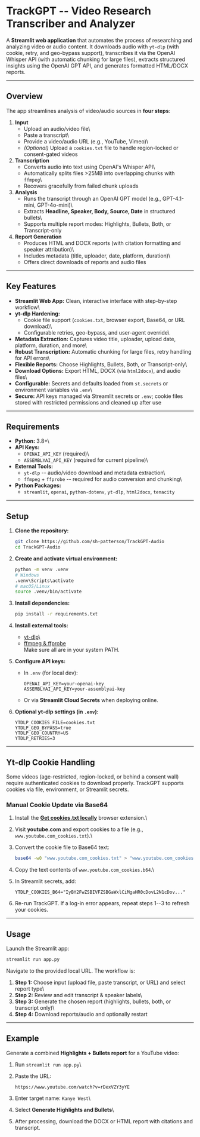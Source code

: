 # TrackGPT -- Video Research Transcriber and Analyzer

A **Streamlit web application** that automates the process of
researching and analyzing video or audio content. It downloads audio
with `yt-dlp` (with cookie, retry, and geo-bypass support), transcribes
it via the OpenAI Whisper API (with automatic chunking for large files),
extracts structured insights using the OpenAI GPT API, and generates
formatted HTML/DOCX reports.

------------------------------------------------------------------------

## Overview

The app streamlines analysis of video/audio sources in **four steps**:

1.  **Input**
    -   Upload an audio/video file\
    -   Paste a transcript\
    -   Provide a video/audio URL (e.g., YouTube, Vimeo)\
    -   *(Optional)* Upload a `cookies.txt` file to handle region-locked
        or consent-gated videos
2.  **Transcription**
    -   Converts audio into text using OpenAI's Whisper API\
    -   Automatically splits files \>25MB into overlapping chunks with
        `ffmpeg`\
    -   Recovers gracefully from failed chunk uploads
3.  **Analysis**
    -   Runs the transcript through an OpenAI GPT model (e.g.,
        GPT-4.1-mini, GPT-4o-mini)\
    -   Extracts **Headline, Speaker, Body, Source, Date** in structured
        bullets\
    -   Supports multiple report modes: Highlights, Bullets, Both, or
        Transcript-only
4.  **Report Generation**
    -   Produces HTML and DOCX reports (with citation formatting and
        speaker attribution)\
    -   Includes metadata (title, uploader, date, platform, duration)\
    -   Offers direct downloads of reports and audio files

------------------------------------------------------------------------

## Key Features

-   **Streamlit Web App:** Clean, interactive interface with
    step-by-step workflow\
-   **yt-dlp Hardening:**
    -   Cookie file support (`cookies.txt`, browser export, Base64, or
        URL download)\
    -   Configurable retries, geo-bypass, and user-agent override\
-   **Metadata Extraction:** Captures video title, uploader, upload
    date, platform, duration, and more\
-   **Robust Transcription:** Automatic chunking for large files, retry
    handling for API errors\
-   **Flexible Reports:** Choose Highlights, Bullets, Both, or
    Transcript-only\
-   **Download Options:** Export HTML, DOCX (via `html2docx`), and audio
    files\
-   **Configurable:** Secrets and defaults loaded from `st.secrets` or
    environment variables via `.env`\
-   **Secure:** API keys managed via Streamlit secrets or `.env`; cookie
    files stored with restricted permissions and cleaned up after use

------------------------------------------------------------------------

## Requirements

-   **Python:** 3.8+\
-   **API Keys:**
    -   `OPENAI_API_KEY` (required)\
    -   `ASSEMBLYAI_API_KEY` (required for current pipeline)\
-   **External Tools:**
    -   `yt-dlp` -- audio/video download and metadata extraction\
    -   `ffmpeg` + `ffprobe` -- required for audio conversion and
        chunking\
-   **Python Packages:**
    -   `streamlit`, `openai`, `python-dotenv`, `yt-dlp`, `html2docx`,
        `tenacity`

------------------------------------------------------------------------

## Setup

1.  **Clone the repository:**

    ``` bash
    git clone https://github.com/sh-patterson/TrackGPT-Audio
    cd TrackGPT-Audio
    ```

2.  **Create and activate virtual environment:**

    ``` bash
    python -m venv .venv
    # Windows
    .venv\Scripts\activate
    # macOS/Linux
    source .venv/bin/activate
    ```

3.  **Install dependencies:**

    ``` bash
    pip install -r requirements.txt
    ```

4.  **Install external tools:**

    -   [yt-dlp](https://github.com/yt-dlp/yt-dlp#installation)\
    -   [ffmpeg & ffprobe](https://ffmpeg.org/download.html)\
        Make sure all are in your system PATH.

5.  **Configure API keys:**

    -   In `.env` (for local dev):

        ``` dotenv
        OPENAI_API_KEY=your-openai-key
        ASSEMBLYAI_API_KEY=your-assemblyai-key
        ```

    -   Or via **Streamlit Cloud Secrets** when deploying online.

6.  **Optional yt-dlp settings (in `.env`):**

    ``` dotenv
    YTDLP_COOKIES_FILE=cookies.txt
    YTDLP_GEO_BYPASS=true
    YTDLP_GEO_COUNTRY=US
    YTDLP_RETRIES=3
    ```

------------------------------------------------------------------------

## Yt-dlp Cookie Handling

Some videos (age-restricted, region-locked, or behind a consent wall)
require authenticated cookies to download properly. TrackGPT supports
cookies via file, environment, or Streamlit secrets.

### Manual Cookie Update via Base64

1.  Install the [**Get cookies.txt
    locally**](https://chrome.google.com/webstore/detail/get-cookiestxt-local-exp/naepdomgkenhinolocfifgehidddafch)
    browser extension.\

2.  Visit **youtube.com** and export cookies to a file (e.g.,
    `www.youtube.com_cookies.txt`).\

3.  Convert the cookie file to Base64 text:

    ``` bash
    base64 -w0 "www.youtube.com_cookies.txt" > "www.youtube.com_cookies.b64"
    ```

4.  Copy the text contents of `www.youtube.com_cookies.b64`.\

5.  In Streamlit secrets, add:

    ``` dotenv
    YTDLP_COOKIES_B64="IyBY2FwZSBIVFZSBGaWxlCiMgaHR0cDovL2N1cDov..."
    ```

6.  Re-run TrackGPT. If a log-in error appears, repeat steps 1--3 to
    refresh your cookies.

------------------------------------------------------------------------

## Usage

Launch the Streamlit app:

``` bash
streamlit run app.py
```

Navigate to the provided local URL. The workflow is:

1.  **Step 1:** Choose input (upload file, paste transcript, or URL) and
    select report type\
2.  **Step 2:** Review and edit transcript & speaker labels\
3.  **Step 3:** Generate the chosen report (highlights, bullets, both,
    or transcript only)\
4.  **Step 4:** Download reports/audio and optionally restart

------------------------------------------------------------------------

## Example

Generate a combined **Highlights + Bullets report** for a YouTube video:

1.  Run `streamlit run app.py`\

2.  Paste the URL:

        https://www.youtube.com/watch?v=rDexVZY3yYE

3.  Enter target name: `Kanye West`\

4.  Select **Generate Highlights and Bullets**\

5.  After processing, download the DOCX or HTML report with citations
    and transcript.
